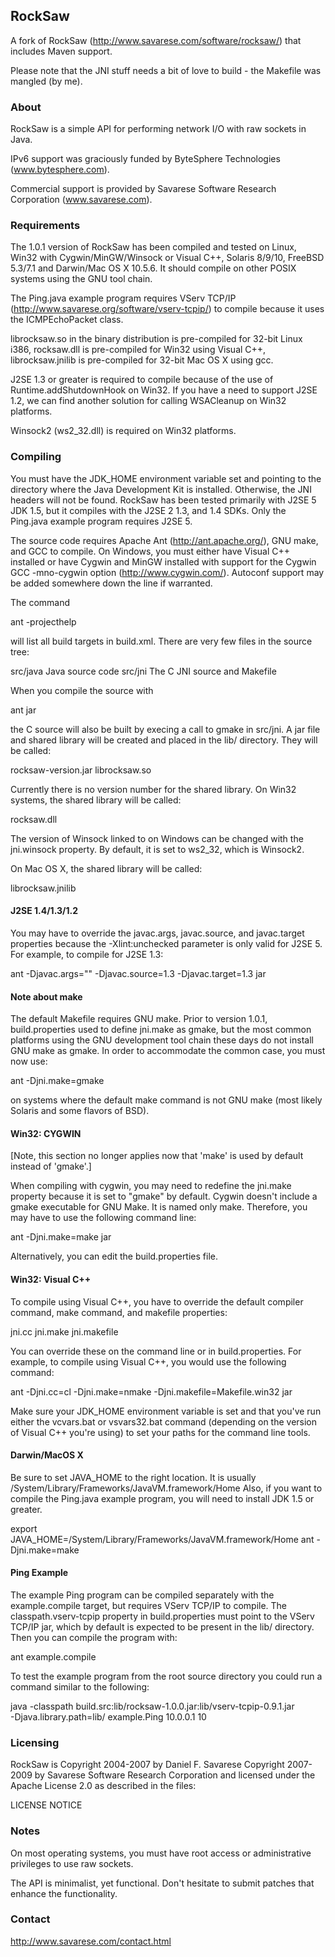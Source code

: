## RockSaw

A fork of RockSaw (http://www.savarese.com/software/rocksaw/) that includes Maven support.

Please note that the JNI stuff needs a bit of love to build - the Makefile was mangled (by me).

### About

RockSaw is a simple API for performing network I/O with raw
sockets in Java.

IPv6 support was graciously funded by ByteSphere Technologies
(www.bytesphere.com).

Commercial support is provided by Savarese Software Research
Corporation (www.savarese.com).

### Requirements

The 1.0.1 version of RockSaw has been compiled and tested on
Linux, Win32 with Cygwin/MinGW/Winsock or Visual C++, Solaris 8/9/10,
FreeBSD 5.3/7.1 and Darwin/Mac OS X 10.5.6.  It should compile on other
POSIX systems using the GNU tool chain.

The Ping.java example program requires VServ TCP/IP
(http://www.savarese.org/software/vserv-tcpip/) to
compile because it uses the ICMPEchoPacket class.

librocksaw.so in the binary distribution is pre-compiled for 32-bit
Linux i386, rocksaw.dll is pre-compiled for Win32 using Visual C++,
librocksaw.jnilib is pre-compiled for 32-bit Mac OS X using gcc.

J2SE 1.3 or greater is required to compile because of the use of
Runtime.addShutdownHook on Win32.  If you have a need to support
J2SE 1.2, we can find another solution for calling WSACleanup on
Win32 platforms.

Winsock2 (ws2_32.dll) is required on Win32 platforms.

### Compiling

You must have the JDK_HOME environment variable set and pointing to
the directory where the Java Development Kit is installed.  Otherwise,
the JNI headers will not be found.  RockSaw has been tested primarily
with J2SE 5 JDK 1.5, but it compiles with the J2SE 2 1.3, and 1.4
SDKs.  Only the Ping.java example program requires J2SE 5.

The source code requires Apache Ant (http://ant.apache.org/), GNU
make, and GCC to compile.  On Windows, you must either have Visual C++
installed or have Cygwin and MinGW installed with support for the
Cygwin GCC -mno-cygwin option (http://www.cygwin.com/).  Autoconf
support may be added somewhere down the line if warranted.

The command

  ant -projecthelp

will list all build targets in build.xml.  There are very few files
in the source tree:

  src/java  Java source code
  src/jni   The C JNI source and Makefile

When you compile the source with

  ant jar

the C source will also be built by execing a call to gmake in src/jni.
A jar file and shared library will be created and placed in the lib/
directory.  They will be called:

  rocksaw-version.jar
  librocksaw.so

Currently there is no version number for the shared library.  On
Win32 systems, the shared library will be called:

  rocksaw.dll

The version of Winsock linked to on Windows can be changed with
the jni.winsock property.  By default, it is set to ws2_32,
which is Winsock2.

On Mac OS X, the shared library will be called:

  librocksaw.jnilib

#### J2SE 1.4/1.3/1.2

You may have to override the javac.args, javac.source, and
javac.target properties because the -Xlint:unchecked parameter
is only valid for J2SE 5.  For example, to compile for
J2SE 1.3:

 ant -Djavac.args="" -Djavac.source=1.3 -Djavac.target=1.3 jar

#### Note about make

The default Makefile requires GNU make.  Prior to version 1.0.1,
build.properties used to define jni.make as gmake, but the most
common platforms using the GNU development tool chain these days
do not install GNU make as gmake.  In order to accommodate the
common case, you must now use:

  ant -Djni.make=gmake

on systems where the default make command is not GNU make (most
likely Solaris and some flavors of BSD).

#### Win32: CYGWIN

[Note, this section no longer applies now that 'make' is used by
 default instead of 'gmake'.]

When compiling with cygwin, you may need to redefine the jni.make
property because it is set to "gmake" by default.  Cygwin doesn't
include a gmake executable for GNU Make.  It is named only make.
Therefore, you may have to use the following command line:

  ant -Djni.make=make jar

Alternatively, you can edit the build.properties file.

#### Win32: Visual C++

To compile using Visual C++, you have to override the default
compiler command, make command, and makefile properties:

  jni.cc
  jni.make
  jni.makefile

You can override these on the command line or in build.properties.
For example, to compile using Visual C++, you would use the
following command:

  ant -Djni.cc=cl -Djni.make=nmake -Djni.makefile=Makefile.win32 jar

Make sure your JDK_HOME environment variable is set and that
you've run either the vcvars.bat or vsvars32.bat command
(depending on the version of Visual C++ you're using) to set
your paths for the command line tools.

#### Darwin/MacOS X

Be sure to set JAVA_HOME to the right location.  It is usually
  /System/Library/Frameworks/JavaVM.framework/Home
Also, if you want to compile the Ping.java example program,
you will need to install JDK 1.5 or greater.

  export JAVA_HOME=/System/Library/Frameworks/JavaVM.framework/Home
  ant -Djni.make=make

#### Ping Example

The example Ping program can be compiled separately with the
example.compile target, but requires VServ TCP/IP to compile.  The
classpath.vserv-tcpip property in build.properties must point to the
VServ TCP/IP jar, which by default is expected to be present in the
lib/ directory.  Then you can compile the program with:

  ant example.compile

To test the example program from the root source directory you
could run a command similar to the following:

  java -classpath build.src:lib/rocksaw-1.0.0.jar:lib/vserv-tcpip-0.9.1.jar \
       -Djava.library.path=lib/ example.Ping 10.0.0.1 10

### Licensing

RockSaw is
  Copyright 2004-2007 by Daniel F. Savarese
  Copyright 2007-2009 by Savarese Software Research Corporation
and licensed under the Apache License 2.0 as described in the files:

  LICENSE
  NOTICE


### Notes

On most operating systems, you must have root access or administrative
privileges to use raw sockets.

The API is minimalist, yet functional. Don't hesitate to submit patches
that enhance the functionality.


### Contact

http://www.savarese.com/contact.html
